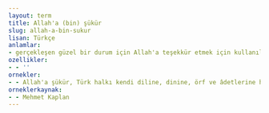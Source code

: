 ```yaml
---
layout: term
title: Allah'a (bin) şükür
slug: allah-a-bin-sukur
lisan: Türkçe
anlamlar:
- gerçekleşen güzel bir durum için Allah'a teşekkür etmek için kullanılan bir söz
ozellikler:
- - ''
ornekler:
- - Allah'a şükür, Türk halkı kendi diline, dinine, örf ve âdetlerine hâlâ bağlıdır.
orneklerkaynak:
- - Mehmet Kaplan
---
```

